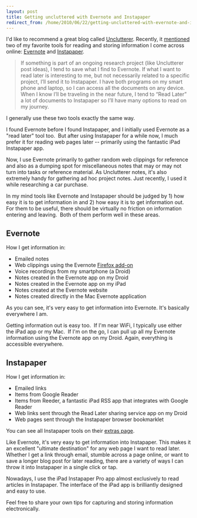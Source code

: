```yaml
---
layout: post
title: Getting uncluttered with Evernote and Instapaper
redirect_from: /home/2010/06/22/getting-uncluttered-with-evernote-and-instapaper/index.html
---
```

<p>I'd like to recommend a great blog called <a href="http://unclutterer.com/" target="_blank">Unclutterer</a>. Recently, it <a href="http://unclutterer.com/2010/06/19/programs-for-reading-online-content-off-line/?utm_source=feedburner&amp;utm_medium=feed&amp;utm_campaign=Feed%3A+unclutterer+%28Unclutterer%29" target="_blank">mentioned</a> two of my favorite tools for reading and storing information I come across online: <a href="http://www.evernote.com">Evernote</a> and <a href="http://www.instapaper.com">Instapaper</a>.
<blockquote>If something is part of an ongoing research project (like Unclutterer post ideas), I tend to save what I find to Evernote. If what I want to read later is interesting to me, but not necessarily related to a specific project, I’ll send it to Instapaper. I have both programs on my smart phone and laptop, so I can access all the documents on any device. When I know I’ll be traveling in the near future, I tend to “Read Later” a lot of documents to Instapaper so I’ll have many options to read on my journey.</p></blockquote>
<p>I generally use these two tools exactly the same way.</p>
<p>I found Evernote before I found Instapaper, and I initially used Evernote as a "read later" tool too.  But after using Instapaper for a while now, I much prefer it for reading web pages later -- primarily using the fantastic iPad Instapaper app.</p>
<p><!--more-->Now, I use Evernote primarily to gather random web clippings for reference and also as a dumping spot for miscellaneous notes that may or may not turn into tasks or reference material. As Unclutterer notes, it's also extremely handy for gathering ad hoc project notes. Just recently, I used it while researching a car purchase.</p>
<p>In my mind tools like Evernote and Instapaper should be judged by 1) how easy it is to get information in and 2) how easy it is to get information out. For them to be useful, there should be virtually no friction on information entering and leaving.  Both of them perform well in these areas.</p>
<h2>Evernote</h2>
<p>How I get information in:</p>
<ul>
<li>Emailed notes</li>
<li>Web clippings using the Evernote <a href="https://addons.mozilla.org/en-US/firefox/addon/8381/">Firefox add-on</a></li>
<li>Voice recordings from my smartphone (a Droid)</li>
<li>Notes created in the Evernote app on my Droid</li>
<li>Notes created in the Evernote app on my iPad</li>
<li>Notes created at the Evernote website</li>
<li>Notes created directly in the Mac Evernote application</li>
</ul>
<p>As you can see, it's very easy to get information into Evernote. It's basically everywhere I am.</p>
<p>Getting information out is easy too.  If I'm near WiFi, I typically use either the iPad app or my Mac.  If I'm on the go, I can pull up all my Evernote information using the Evernote app on my Droid. Again, everything is accessible everywhere.</p>
<h2>Instapaper</h2>
<p>How I get information in:</p>
<ul>
<li>Emailed links</li>
<li>Items from Google Reader</li>
<li>Items from Reeder, a fantastic iPad RSS app that integrates with Google Reader</li>
<li>Web links sent through the Read Later sharing service app on my Droid</li>
<li>Web pages sent through the Instapaper browser bookmarklet</li>
</ul>
<p>You can see all Instapaper tools on their <a href="http://www.instapaper.com/extras">extras page</a>.</p>
<p>Like Evernote, it's very easy to get information into Instapaper. This makes it an excellent "ultimate destination" for any web page I want to read later. Whether I get a link through email, stumble across a page online, or want to save a longer blog post for later reading, there are a variety of ways I can throw it into Instapaper in a single click or tap.</p>
<p>Nowadays, I use the iPad Instapaper Pro app almost exclusively to read articles in Instapaper. The interface of the iPad app is brilliantly designed and easy to use.</p>
<p>Feel free to share your own tips for capturing and storing information electronically.</p>
